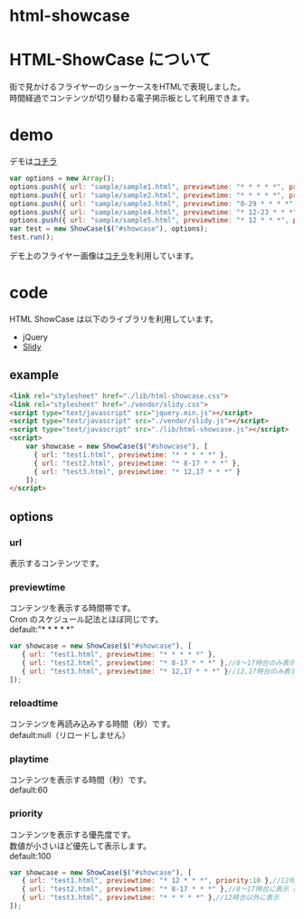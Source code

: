 html-showcase
=============

# HTML-ShowCase について

街で見かけるフライヤーのショーケースをHTMLで表現しました。  
時間経過でコンテンツが切り替わる電子掲示板として利用できます。

# demo
デモは[コチラ](https://dl.dropboxusercontent.com/u/76767589/html-showcase/index.html)  

```javascript
var options = new Array();
options.push({ url: "sample/sample1.html", previewtime: "* * * * *", priority: 100 });
options.push({ url: "sample/sample2.html", previewtime: "* * * * *", priority: 100 });
options.push({ url: "sample/sample3.html", previewtime: "0-29 * * * *", priority: 100 });
options.push({ url: "sample/sample4.html", previewtime: "* 12-23 * * *", priority: 100 });
options.push({ url: "sample/sample5.html", previewtime: "* 12 * * *", priority: 10 });
var test = new ShowCase($("#showcase"), options);
test.run();
```

デモ上のフライヤー画像は[コチラ](http://www.digitalroom.com/flyer-printing.html)を利用しています。

# code

HTML ShowCase は以下のライブラリを利用しています。

- jQuery
- [Slidy](http://www.w3.org/Talks/Tools/#slidy)

## example

```html
<link rel="stylesheet" href="./lib/html-showcase.css">
<link rel="stylesheet" href="./vendor/slidy.css">
<script type="text/javascript" src="jquery.min.js"></script>
<script type="text/javascript" src="./vendor/slidy.js"></script>
<script type="text/javascript" src="./lib/html-showcase.js"></script>
<script>
    var showcase = new ShowCase($("#showcase"), [
      { url: "test1.html", previewtime: "* * * * *" },
      { url: "test2.html", previewtime: "* 8-17 * * *" },
      { url: "test3.html", previewtime: "* 12,17 * * *" }
    ]);
</script>
```

## options
### url
表示するコンテンツです。
### previewtime
コンテンツを表示する時間帯です。  
Cron のスケジュール記法とほぼ同じです。  
default:"* * * * *"

```javascript
var showcase = new ShowCase($("#showcase"), [
   { url: "test1.html", previewtime: "* * * * *" },
   { url: "test2.html", previewtime: "* 8-17 * * *" },//8〜17時台のみ表示
   { url: "test3.html", previewtime: "* 12,17 * * *" }//12,17時台のみ表示
]);
```

### reloadtime
コンテンツを再読み込みする時間（秒）です。  
default:null（リロードしません）
### playtime
コンテンツを表示する時間（秒）です。  
default:60
### priority
コンテンツを表示する優先度です。  
数値が小さいほど優先して表示します。  
default:100

```javascript
var showcase = new ShowCase($("#showcase"), [
   { url: "test1.html", previewtime: "* 12 * * *", priority:10 },//12時台はこのコンテンツのみ表示
   { url: "test2.html", previewtime: "* 8-17 * * *" },//8〜17時台に表示（12時台を除く）
   { url: "test3.html", previewtime: "* * * * *" },//12時台以外に表示
]);
```
